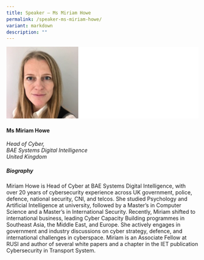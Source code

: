 ```yaml
---
title: Speaker – Ms Miriam Howe
permalink: /speaker-ms-miriam-howe/
variant: markdown
description: ""
---
```

![](/images/2025%20speakers/Miriam_Howe.png)
#### **Ms Miriam Howe**

*Head of Cyber,<br>BAE Systems Digital Intelligence<br>United Kingdom*

##### **Biography**
Miriam Howe is Head of Cyber at BAE Systems Digital Intelligence, with over 20 years of cybersecurity experience across UK government, police, defence, national security, CNI, and telcos. She studied Psychology and Artificial Intelligence at university, followed by a Master’s in Computer Science and a Master’s in International Security. Recently, Miriam shifted to international business, leading Cyber Capacity Building programmes in Southeast Asia, the Middle East, and Europe. She actively engages in government and industry discussions on cyber strategy, defence, and international challenges in cyberspace. Miriam is an Associate Fellow at RUSI and author of several white papers and a chapter in the IET publication Cybersecurity in Transport System.